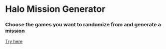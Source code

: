 # Halo Mission Generator

### Choose the games you want to randomize from and generate a mission

[Try here](https://wolfmatt233.github.io/HaloRandomizer/dist/)